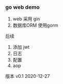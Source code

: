### go web demo

1. web 采用 gin
2. 数据库ORM 使用gorm

后续
1. 添加 jwt
2. 日志
3. 配置
4. aop

版本
v0.1  2020-12-27